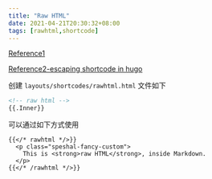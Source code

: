 ```yaml
---
title: "Raw HTML"
date: 2021-04-21T20:30:32+08:00
tags: [rawhtml,shortcode]
---
```


[Reference1](https://anaulin.org/blog/hugo-raw-html-shortcode/)

[Reference2-escaping shortcode in hugo](https://dyiwu.github.io/2019/04/escape-hugo-shortcode/)

创建 `layouts/shortcodes/rawhtml.html` 文件如下

```html
<!-- raw html -->
{{.Inner}}
```

可以通过如下方式使用


```
{{</* rawhtml */>}}
  <p class="speshal-fancy-custom">
    This is <strong>raw HTML</strong>, inside Markdown.
  </p>
{{</* /rawhtml */>}}
```
